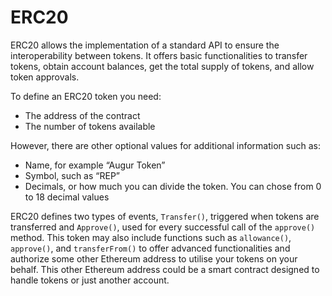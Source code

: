 # ERC20

ERC20 allows the implementation of a standard API to ensure the interoperability between tokens. It offers basic functionalities to transfer tokens, obtain account balances, get the total supply of tokens, and allow token approvals.

To define an ERC20 token you need:

* The address of the contract
* The number of tokens available

However, there are other optional values for additional information such as:

* Name, for example “Augur Token”
* Symbol, such as “REP”
* Decimals, or how much you can divide the token. You can chose from 0 to 18 decimal values

ERC20 defines two types of events, `Transfer()`, triggered when tokens are transferred and `Approve()`, used for every successful call of the `approve()` method. This token may also include functions such as `allowance()`, `approve()`, and `transferFrom()` to offer advanced functionalities and authorize some other Ethereum address to utilise your tokens on your behalf. This other Ethereum address could be a smart contract designed to handle tokens or just another account.  


